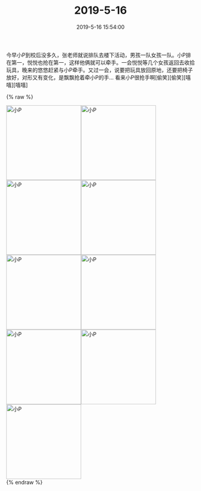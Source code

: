 ﻿---
title: "2019-5-16"
date: 2019-5-16 15:54:00
tags: 文字
categories: 妈妈
---
今早小P到校后没多久，张老师就说排队去楼下活动，男孩一队女孩一队。小P排在第一，悦悦也抢在第一，这样他俩就可以牵手。一会悦悦等几个女孩返回去收拾玩具，晚来的悠悠赶紧与小P牵手。又过一会，说要把玩具放回原地，还要把椅子放好，对形又有变化，是飘飘抢着牵小P的手…
看来小P很抢手啊[偷笑][偷笑][嘻嘻][嘻嘻]

{% raw %}
<div style="width:500 px">
<div style="float:left; width:100 px"><img src="/images/WeChat Image_20200211170354.jpg" width="200" alt="小P"></div>
<div style="float:left; width:100 px"><img src="/images/WeChat Image_20200211170404.jpg" width="200" alt="小P"></div>
<div style="float:left; width:100 px"><img src="/images/WeChat Image_20200211170414.jpg" width="200" alt="小P"></div>
<div style="float:left; width:100 px"><img src="/images/WeChat Image_20200211170424.jpg" width="200" alt="小P"></div>
<div style="float:left; width:100 px"><img src="/images/WeChat Image_20200211170434.jpg" width="200" alt="小P"></div>
<div style="float:left; width:100 px"><img src="/images/WeChat Image_20200211170447.jpg" width="200" alt="小P"></div>
<div style="float:left; width:100 px"><img src="/images/WeChat Image_20200211170457.jpg" width="200" alt="小P"></div>
<div style="float:left; width:100 px"><img src="/images/WeChat Image_20200211170507.jpg" width="200" alt="小P"></div>
<div style="float:left; width:100 px"><img src="/images/WeChat Image_20200211170519.jpg" width="200" alt="小P"></div>
<div style="clear:both"></div>
</div>
{% endraw %}